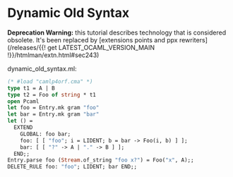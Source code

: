 <!-- ((! set title Dynamic Old Syntax !)) ((! set learn !)) -->
<!-- ((! set center !)) -->

# Dynamic Old Syntax

**Deprecation Warning:** this tutorial describes technology that is considered obsolete. It's been replaced by [extensions points and ppx rewriters](/releases/{{! get LATEST_OCAML_VERSION_MAIN !}}/htmlman/extn.html#sec243)

dynamic_old_syntax.ml:

```ocaml
(* #load "camlp4orf.cma" *)
type t1 = A | B
type t2 = Foo of string * t1
open Pcaml
let foo = Entry.mk gram "foo"
let bar = Entry.mk gram "bar"
let () =
  EXTEND
    GLOBAL: foo bar;
    foo: [ [ "foo"; i = LIDENT; b = bar -> Foo(i, b) ] ];
    bar: [ [ "?" -> A | "." -> B ] ];
  END;;
Entry.parse foo (Stream.of_string "foo x?") = Foo("x", A);;
DELETE_RULE foo: "foo"; LIDENT; bar END;;
```
